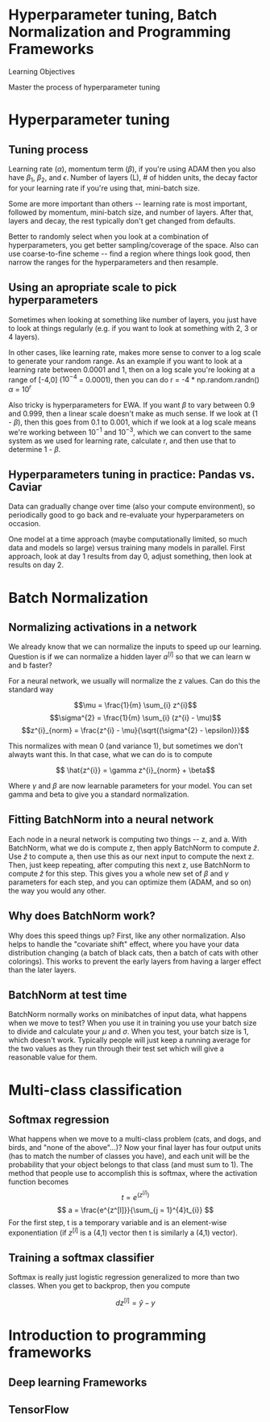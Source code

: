 # Hyperparameter tuning, Batch Normalization and Programming Frameworks
Learning Objectives

Master the process of hyperparameter tuning
# Hyperparameter tuning
## Tuning process
Learning rate ($\alpha$), momentum term ($\beta$), if you're using ADAM then you also have $\beta_{1}$, $\beta_{2}$, and $\epsilon$. Number of layers (L), # of hidden units, the decay factor for your learning rate if you're using that, mini-batch size.

Some are more important than others -- learning rate is most important, followed by momentum, mini-batch size, and number of layers. After that, layers and decay, the rest typically don't get changed from defaults.

Better to randomly select when you look at a combination of hyperparameters, you get better sampling/coverage of the space. Also can use coarse-to-fine scheme -- find a region where things look good, then narrow the ranges for the hyperparameters and then resample.
## Using an apropriate scale to pick hyperparameters
Sometimes when looking at something like number of layers, you just have to look at things regularly (e.g. if you want to look at something with 2, 3 or 4 layers).

In other cases, like learning rate, makes more sense to conver to a log scale to generate your random range. As an example if you want to look at a learning rate between 0.0001 and 1, then on a log scale you're looking at a range of [-4,0] ($10^{-4}$ = 0.0001), then you can do
r = -4 * np.random.randn()
$\alpha$ = $10^{r}$

Also tricky is hyperparameters for EWA. If you want $\beta$ to vary between 0.9 and 0.999, then a linear scale doesn't make as much sense. If we look at (1 - $\beta$), then this goes from 0.1 to 0.001, which if we look at a log scale means we're working between $10^{-1}$ and $10^{-3}$, which we can convert to the same system as we used for learning rate, calculate r, and then use that to determine 1 - $\beta$.
## Hyperparameters tuning in practice: Pandas vs. Caviar
Data can gradually change over time (also your compute environment), so periodically good to go back and re-evaluate your hyperparameters on occasion.

One model at a time approach (maybe computationally limited, so much data and models so large) versus training many models in parallel. First approach, look at day 1 results from day 0, adjust something, then look at results on day 2.
# Batch Normalization
## Normalizing activations in a network
We already know that we can normalize the inputs to speed up our learning. Question is if we can normalize a hidden layer $a^{[l]}$ so that we can learn w and b faster?

For a neural network, we usually will normalize the z values. Can do this the standard way

$$\mu = \frac{1}{m} \sum_{i} z^{i}$$
$$\sigma^{2} = \frac{1}{m} \sum_{i} (z^{i} - \mu)$$
$$z^{i}_{norm} = \frac{z^{i} - \mu}{\sqrt{(\sigma^{2} - \epsilon)}}$$

This normalizes with mean 0 (and variance 1), but sometimes we don't alwayts want this. In that case, what we can do is to compute

$$ \hat{z^{i}} = \gamma z^{i}_{norm} + \beta$$

Where $\gamma$ and $\beta$ are now learnable parameters for your model. You can set gamma and beta to give you a standard normalization.

## Fitting BatchNorm into a neural network
Each node in a neural network is computing two things -- z, and a. With BatchNorm, what we do is compute z, then apply BatchNorm to compute $\hat{z}$. Use $\hat{z}$ to compute a, then use this as our next input to compute the next z. Then, just keep repeating, after computing this next z, use BatchNorm to compute $\hat{z}$ for this step. This gives you a whole new set of $\beta$ and $\gamma$ parameters for each step, and you can optimize them (ADAM, and so on) the way you would any other.
## Why does BatchNorm work?
Why does this speed things up? First, like any other normalization. Also helps to handle the "covariate shift" effect, where you have your data distribution changing (a batch of black cats, then a batch of cats with other colorings). This works to prevent the early layers from having a larger effect than the later layers.
## BatchNorm at test time
BatchNorm normally works on minibatches of input data, what happens when we move to test? When you use it in training you use your batch size to divide and calculate your $\mu$ and $\sigma$. When you test, your batch size is 1, which doesn't work. Typically people will just keep a running average for the two values as they run through their test set which will give a reasonable value for them.
# Multi-class classification
## Softmax regression
What happens when we move to a multi-class problem (cats, and dogs, and birds, and "none of the above"...)? Now your final layer has four output units (has to match the number of classes you have), and each unit will be the probability that your object belongs to that class (and must sum to 1). The method that people use to accomplish this is softmax, where the activation function becomes
$$ t = e^{(z^{[l]})} $$
$$ a = \frac{e^{z^[l]}}{\sum_{j = 1}^{4}t_{i}} $$
For the first step, t is a temporary variable and is an element-wise exponentiation (if $z^{[l]}$ is a (4,1) vector then t is similarly a (4,1) vector).
## Training a softmax classifier
Softmax is really just logistic regression generalized to more than two classes. When you get to backprop, then you compute

$$ dz^{[l]} = \hat{y} - y$$
# Introduction to programming frameworks
## Deep learning Frameworks

## TensorFlow
